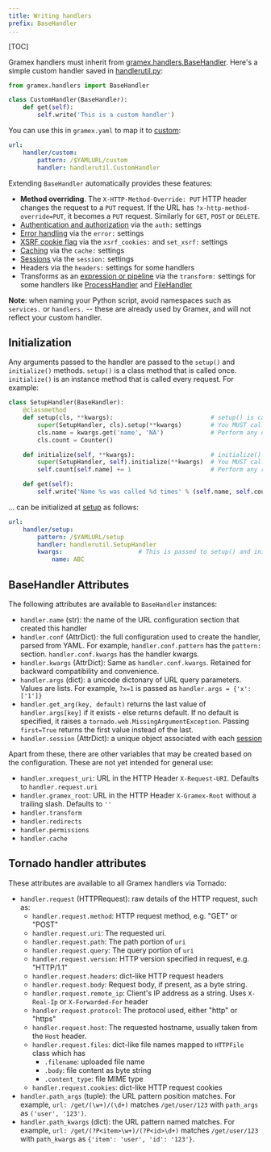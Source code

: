 ```yaml
---
title: Writing handlers
prefix: BaseHandler
...
```


[TOC]

Gramex handlers must inherit from [gramex.handlers.BaseHandler][basehandler]. Here's a simple custom handler saved in [handlerutil.py](handlerutil.py):

```python
from gramex.handlers import BaseHandler

class CustomHandler(BaseHandler):
    def get(self):
        self.write('This is a custom handler')
```

You can use this in `gramex.yaml` to map it to [custom](custom):

```yaml
url:
    handler/custom:
        pattern: /$YAMLURL/custom
        handler: handlerutil.CustomHandler
```

Extending `BaseHandler` automatically provides these features:

- **Method overriding**. The `X-HTTP-Method-Override: PUT` HTTP header changes
  the request to a `PUT` request. If the URL has `?x-http-method-override=PUT`,
  it becomes a `PUT` request. Similarly for `GET`, `POST` or `DELETE`.
- [Authentication and authorization](../auth/) via the `auth:` settings
- [Error handling](../config/#error-handlers) via the `error:` settings
- [XSRF cookie flag](../filehandler/#xsrf) via the `xsrf_cookies:` and `set_xsrf:` settings
- [Caching](../cache/) via the `cache:` settings
- [Sessions](../auth/) via the `session:` settings
- Headers via the `headers:` settings for some handlers
- Transforms as an [expression or pipeline](../function/) via the `transform:` settings for some
  handlers like [ProcessHandler](../processhandler/) and [FileHandler](../filehandler/)

**Note**: when naming your Python script, avoid namespaces such as `services.` or
`handlers.` -- these are already used by Gramex, and will not reflect your custom
handler.


## Initialization

Any arguments passed to the handler are passed to the `setup()` and
`initialize()` methods. `setup()` is a class method that is called once.
`initialize()` is an instance method that is called every request. For example:

```python
class SetupHandler(BaseHandler):
    @classmethod
    def setup(cls, **kwargs):                           # setup() is called
        super(SetupHandler, cls).setup(**kwargs)        # You MUST call the BaseHandler setup
        cls.name = kwargs.get('name', 'NA')             # Perform any one-time setup here
        cls.count = Counter()

    def initialize(self, **kwargs):                     # initialize() is called with the same kwargs
        super(SetupHandler, self).initialize(**kwargs)  # You MUST call the BaseHandler initialize
        self.count[self.name] += 1                      # Perform any recurring operations here

    def get(self):
        self.write('Name %s was called %d times' % (self.name, self.count[self.name]))
```

... can be initialized at [setup](setup) as follows:

```yaml
url:
    handler/setup:
        pattern: /$YAMLURL/setup
        handler: handlerutil.SetupHandler
        kwargs:                     # This is passed to setup() and initialize() as **kwargs
            name: ABC
```


## BaseHandler Attributes

The following attributes are available to `BaseHandler` instances:

- `handler.name` (str): the name of the URL configuration section that created this handler
- `handler.conf` (AttrDict): the full configuration used to create the handler,
  parsed from YAML. For example, `handler.conf.pattern` has the `pattern:`
  section. `handler.conf.kwargs` has the handler kwargs.
- `handler.kwargs` (AttrDict): Same as `handler.conf.kwargs`. Retained for
  backward compatibility and convenience.
- `handler.args` (dict): a unicode dictonary of URL query parameters. Values are
  lists. For example, `?x=1` is passed as `handler.args = {'x': ['1']}`
- `handler.get_arg(key, default)` returns the last value of `handler.args[key]`
  if it exists - else returns default. If no default is specified, it raises a
  `tornado.web.MissingArgumentException`. Passing `first=True` returns the
  first value instead of the last.
- `handler.session` (AttrDict): a unique object associated with each [session](../auth/)

Apart from these, there are other variables that may be created based on the
configuration. These are not yet intended for general use:

- `handler.xrequest_uri`: URL in the HTTP Header `X-Request-URI`. Defaults to `handler.request.uri`
- `handler.gramex_root`: URL in the HTTP Header `X-Gramex-Root` without a trailing slash. Defaults to `''`
- `handler.transform`
- `handler.redirects`
- `handler.permissions`
- `handler.cache`

[basehandler]: https://gramener.com/gramex/guide/api/handlers/#gramex.handlers.BaseHandler

## Tornado handler attributes

These attributes are available to all Gramex handlers via Tornado:

- `handler.request` (HTTPRequest): raw details of the HTTP request, such as:
  - `handler.request.method`: HTTP request method, e.g. "GET" or "POST"
  - `handler.request.uri`: The requested uri.
  - `handler.request.path`: The path portion of `uri`
  - `handler.request.query`: The query portion of `uri`
  - `handler.request.version`: HTTP version specified in request, e.g. "HTTP/1.1"
  - `handler.request.headers`: dict-like HTTP request headers
  - `handler.request.body`: Request body, if present, as a byte string.
  - `handler.request.remote_ip`: Client's IP address as a string. Uses `X-Real-Ip` or `X-Forwarded-For` header
  - `handler.request.protocol`: The protocol used, either "http" or "https"
  - `handler.request.host`: The requested hostname, usually taken from the ``Host`` header.
  - `handler.request.files`: dict-like file names mapped to `HTTPFile` class which has
    - `.filename`: uploaded file name
    - `.body`: file content as byte string
    - `.content_type`: file MIME type
  - `handler.request.cookies`: dict-like HTTP request cookies
- `handler.path_args` (tuple): the URL pattern position matches. For example,
  `url: /get/(\w+)/(\d+)` matches `/get/user/123`
  with `path_args` as `('user', '123')`.
- `handler.path_kwargs` (dict): the URL pattern named matches. For example,
  `url: /get/(?P<item>\w+)/(?P<id>\d+)` matches `/get/user/123`
  with `path_kwargs` as `{'item': 'user', 'id': '123'}`.
